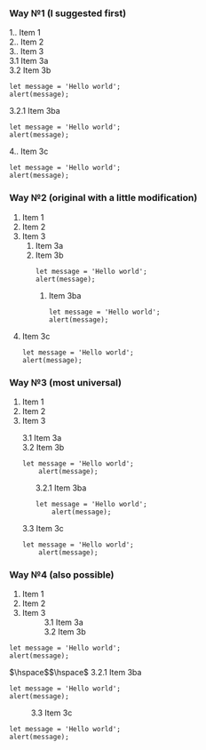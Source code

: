 ### Way №1 (I suggested first)

1.. Item 1  
2.. Item 2  
3.. Item 3  
3.1 Item 3a  
3.2 Item 3b  
```
let message = 'Hello world';
alert(message);
```
3.2.1 Item 3ba  
```
let message = 'Hello world';
alert(message);
```
4.. Item 3c  
```
let message = 'Hello world';
alert(message);
```

### Way №2 (original with a little modification)

1. Item 1  
2. Item 2  
3. Item 3  
    1. Item 3a  
    2. Item 3b  
        ```
        let message = 'Hello world';
        alert(message);
        ```
        1. Item 3ba  
            ```
            let message = 'Hello world';
            alert(message);
            ```
4. Item 3c  
    ```
    let message = 'Hello world';
    alert(message);
    ```

### Way №3 (most universal)

1. Item 1
2. Item 2  
3. Item 3
<ul>
3.1 Item 3a <br>
3.2 Item 3b <br>
    <div><pre><code>let message = 'Hello world';
    alert(message);</code></pre></div>
<ul>
3.2.1 Item 3ba <br>
    <div><pre><code>let message = 'Hello world';
    alert(message);</code></pre></div>
</ul>
3.3 Item 3c <br>   
    <div><pre><code>let message = 'Hello world';
    alert(message);</code></pre></div>
</ul>

### Way №4 (also possible)

1. Item 1  
2. Item 2  
3. Item 3  
$\hspace{1cm}$ 3.1 Item 3a  
$\hspace{1cm}$ 3.2 Item 3b
```
let message = 'Hello world';
alert(message);
```  
$\hspace$$\hspace$ 3.2.1 Item 3ba  
```
let message = 'Hello world';
alert(message);
```
$\hspace{1cm}$ 3.3 Item 3c     
```
let message = 'Hello world';
alert(message);
```


